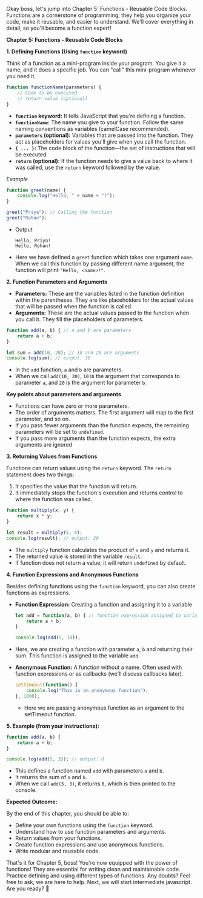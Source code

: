 Okay boss, let's jump into Chapter 5: Functions - Reusable Code Blocks. Functions are a cornerstone of programming; they help you organize your code, make it reusable, and easier to understand. We'll cover everything in detail, so you'll become a function expert!

**Chapter 5: Functions - Reusable Code Blocks**

**1. Defining Functions (Using `function` keyword)**

Think of a function as a mini-program inside your program. You give it a name, and it does a specific job. You can "call" this mini-program whenever you need it.

```javascript
function functionName(parameters) {
    // Code to be executed
    // return value (optional)
}
```

*   **`function` keyword:** It tells JavaScript that you're defining a function.
*   **`functionName`:** The name you give to your function. Follow the same naming conventions as variables (camelCase recommended).
*   **`parameters` (optional):**  Variables that are passed into the function. They act as placeholders for values you'll give when you call the function.
*   **`{ ... }`:** The code block of the function—the set of instructions that will be executed.
*   **`return` (optional):** If the function needs to give a value back to where it was called, use the `return` keyword followed by the value.

*Example*

```javascript
function greet(name) {
    console.log("Hello, " + name + "!");
}

greet("Priya"); // Calling the function
greet("Rohan");
```

*   Output
    ```
    Hello, Priya!
    Hello, Rohan!
    ```
*   Here we have defined a `greet` function which takes one argument `name`. When we call this function by passing different name argument, the function will print `"Hello, <name>!"`.

**2. Function Parameters and Arguments**

*   **Parameters:** These are the variables listed in the function definition within the parentheses. They are like placeholders for the actual values that will be passed when the function is called.
*   **Arguments:** These are the actual values passed to the function when you call it. They fill the placeholders of parameters.

```javascript
function add(a, b) { // a and b are parameters
    return a + b;
}

let sum = add(10, 20); // 10 and 20 are arguments
console.log(sum); // output: 30
```

*   In the `add` function, `a` and `b` are parameters.
*   When we call `add(10, 20)`, `10` is the argument that corresponds to parameter `a`, and `20` is the argument for parameter `b`.

**Key points about parameters and arguments**

*   Functions can have zero or more parameters.
*   The order of arguments matters. The first argument will map to the first parameter, and so on.
*   If you pass fewer arguments than the function expects, the remaining parameters will be set to `undefined`.
*   If you pass more arguments than the function expects, the extra arguments are ignored

**3. Returning Values from Functions**

Functions can return values using the `return` keyword. The `return` statement does two things:

1.  It specifies the value that the function will return.
2.  It immediately stops the function's execution and returns control to where the function was called.

```javascript
function multiply(x, y) {
    return x * y;
}

let result = multiply(5, 4);
console.log(result); // output: 20
```

*   The `multiply` function calculates the product of `x` and `y` and returns it.
*   The returned value is stored in the variable `result`.
*   If function does not return a value, it will return `undefined` by default.

**4. Function Expressions and Anonymous Functions**

Besides defining functions using the `function` keyword, you can also create functions as expressions.

*   **Function Expression:** Creating a function and assigning it to a variable

    ```javascript
    let add = function(a, b) { // function expression assigned to variable add
        return a + b;
    }

    console.log(add(5, 10));
    ```

*   Here, we are creating a function with parameter `a`, `b` and returning their sum. This function is assigned to the variable `add`.
*   **Anonymous Function:** A function without a name. Often used with function expressions or as callbacks (we'll discuss callbacks later).

    ```javascript
    setTimeout(function() {
        console.log("This is an anonymous function");
    }, 1000);
    ```
    * Here we are passing anonymous function as an argument to the setTimeout function.

**5. Example (from your instructions):**

```javascript
function add(a, b) {
    return a + b;
}

console.log(add(5, 3)); // output: 8
```

*   This defines a function named `add` with parameters `a` and `b`.
*   It returns the sum of `a` and `b`.
*   When we call `add(5, 3)`, it returns `8`, which is then printed to the console.

**Expected Outcome:**

By the end of this chapter, you should be able to:

*   Define your own functions using the `function` keyword.
*   Understand how to use function parameters and arguments.
*   Return values from your functions.
*   Create function expressions and use anonymous functions.
*  Write modular and reusable code.

That's it for Chapter 5, boss! You're now equipped with the power of functions! They are essential for writing clean and maintainable code. Practice defining and using different types of functions. Any doubts? Feel free to ask, we are here to help. Next, we will start intermediate javascript. Are you ready? 🚀
